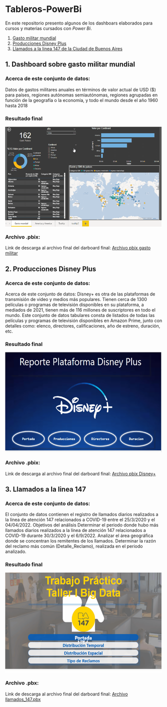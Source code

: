 # Tableros-PowerBi
En este repositorio presento algunos de los dashboars elaborados para cursos y materias cursados con *Power Bi*.

1. [Gasto militar mundial](#id1)
2. [Producciones Disney Plus](#id2)
3. [Llamados a la linea 147 de la Ciudad de Buenos Aires](#id3)

## 1. Dashboard sobre gasto militar mundial  <a name="id1"></a>

### Acerca de este conjunto de datos:
Datos de gastos militares anuales en términos de valor actual de USD ($) para países, regiones autónomas semiautónomas, regiones agrupadas en función de la geografía o la economía, y todo el mundo desde el año 1960 hasta 2018

### Resultado final
<img align="center" alt="GIF" src="https://github.com/f3derico1991/Tableros-PowerBi/blob/main/tableros-PowerBi/gasto-militar-utn/Animation.gif?raw=true" width="500" height="320" />

### Archivo .pbix:
Link de descarga al archivo final del darboard final: [Archivo pbix gasto militar](https://github.com/f3derico1991/Tableros-PowerBi/blob/main/tableros-PowerBi/disneyplus-coderhouse/Disney.pbix)


## 2. Producciones Disney Plus  <a name="id2"></a>
### Acerca de este conjunto de datos:
Acerca de este conjunto de datos: Disney+ es otra de las plataformas de transmisión de video y medios más populares. Tienen cerca de 1300 películas o programas de televisión disponibles en su plataforma, a mediados de 2021, tienen más de 116 millones de suscriptores en todo el mundo. Este conjunto de datos tabulares consta de listados de todas las películas y programas de televisión disponibles en Amazon Prime, junto con detalles como: elenco, directores, calificaciones, año de estreno, duración, etc.

### Resultado final
<img align="center" alt="GIF" src="https://github.com/f3derico1991/Tableros-PowerBi/blob/main/tableros-PowerBi/disneyplus-coderhouse/disney_coder.gif?raw=true" width="500" height="320" />


### Archivo .pbix:

Link de descarga al archivo final del darboard final: [Archivo pbix Disney+](https://github.com/f3derico1991/Tableros-PowerBi/blob/main/tableros-PowerBi/gasto-militar-utn/Herrera-federico.pbix)

## 3. Llamados a la linea 147  <a name="id3"></a>
### Acerca de este conjunto de datos:
El conjunto de datos contienen el registro de llamados diarios realizados a la línea de atención 147 relacionados a COVID-19 entre el 25/3/2020 y el 04/04/2022.
Objetivos del análisis
Determinar el periodo donde hubo más llamados diarios realizados a la línea de atención 147 relacionados a COVID-19 durante 30/3/2020 y el 6/9/2022. 
Analizar el área geográfica donde se concentran los remitentes de los llamados.
Determinar la razón del reclamo más común (Detalle_Reclamo), realizada en el periodo analizado.

### Resultado final
<img align="center" alt="GIF" src="https://github.com/f3derico1991/Tableros-PowerBi/blob/main/tableros-PowerBi/taller-big-data/Llamados147.gif?raw=true" width="500" height="320" />

### Archivo .pbx:
Link de descarga al archivo final del darboard final: [Archivo llamados_147.pbx](https://github.com/f3derico1991/Tableros-PowerBi/blob/main/tableros-PowerBi/taller-big-data/Taller_I_Politicas_Publicas%20(1).pbix)
